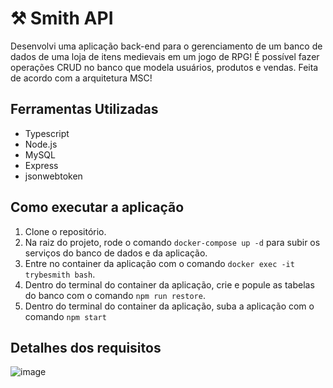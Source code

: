 # ⚒️ Smith API

Desenvolvi uma aplicação back-end para o gerenciamento de um banco de dados de uma loja de itens medievais em um jogo de RPG! É possível fazer operações CRUD no banco que modela usuários, produtos e vendas. Feita de acordo com a arquitetura MSC!

## Ferramentas Utilizadas
* Typescript
* Node.js
* MySQL
* Express
* jsonwebtoken

## Como executar a aplicação
1. Clone o repositório.
2. Na raiz do projeto, rode o comando `docker-compose up -d` para subir os serviços do banco de dados e da aplicação.
3. Entre no container da aplicação com o comando `docker exec -it trybesmith bash`.
4. Dentro do terminal do container da aplicação, crie e popule as tabelas do banco com o comando `npm run restore`.
5. Dentro do terminal do container da aplicação, suba a aplicação com o comando `npm start`

## Detalhes dos requisitos
![image](https://github.com/bermartorano/mslq-ts-smith/assets/110858573/852b17dc-f017-4568-8cb7-3f0482156739)

